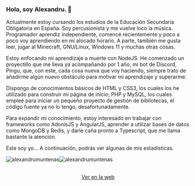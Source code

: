 ### Hola, soy Alexandru. 👋

Actualmente estoy cursando los estudios de la Educación Secundaria Obligatoria en España. Soy percusionista y me vuelve loco la música. Programador aprendiz independiente, comencé recientemente y poco a poco voy aprendiendo en mi alocado horario. A parte, también me gusta leer, jugar al Minecraft, GNU/Linux, Windows 11 y muchas otras cosas. 

Estoy enfocando mi aprendizaje a muerte con NodeJS. He comenzado un proyectillo que me lleva ya acompañando por 1 año, mi bot de Discord, Pingu, que, con este, cada cosa nueva que voy haciendo, siempre trato de añadirme algún nuevo obstáculo para motivar mi aprendizaje y superarme. 

Dispongo de conocimientos básicos de HTML y CSS3, los cuales los he utilizado para construir mi página de inicio; PHP y MySQL, los cuales empleé para iniciar un pequeño proyecto de gestión de bibliotecas, el código fuente ya no lo tengo, desafortunadamente. 

Para expandir mi conocimiento, estoy interesado en trabajar con frameworks como AdonisJS y AngularJS, aprender a utilizar bases de datos como MongoDB y Redis, y darle caña pronto a Typescript, que me llama bastante la atención. 

Este soy yo... A continuación, podrás ver algunas de mis estadísticas. 

<div><img width="auto" src="https://github-readme-stats.vercel.app/api?username=alexandrumuntenas&show_icons=true&locale=en" alt="alexandrumuntenas" /><img src="https://github-readme-streak-stats.herokuapp.com/?user=alexandrumuntenas&" alt="alexandrumuntenas" width="auto"/></div>

<br>
<p align="center">
<a href="https://alexandrumuntenas.dev" target="blank">Ver en la web</a>
</p>

